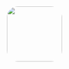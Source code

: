 
 <div align="center">
  <img style="border-radius: 25px" src="https://media.giphy.com/media/iIqmM5tTjmpOB9mpbn/giphy.gif" height="128">
</div>


